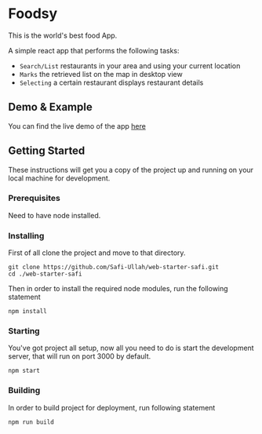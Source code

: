 # Foodsy
This is the world's best food App.

A simple react app that performs the following tasks:

* `Search/List` restaurants in your area and using your current location
* `Marks` the retrieved list on the map in desktop view
* `Selecting` a certain restaurant displays restaurant details

## Demo & Example

You can find the live demo of the app [here](https://foodsy-demo.herokuapp.com)

## Getting Started

These instructions will get you a copy of the project up and running on your local machine for development.

### Prerequisites

Need to have node installed.

### Installing

First of all clone the project and move to that directory.

```
git clone https://github.com/Safi-Ullah/web-starter-safi.git
cd ./web-starter-safi
```

Then in order to install the required node modules, run the following statement

```
npm install
```

### Starting

You've got project all setup, now all you need to do is start the development server, that will run on port 3000 by default.

```
npm start
```

### Building

In order to build project for deployment, run following statement

```
npm run build
```